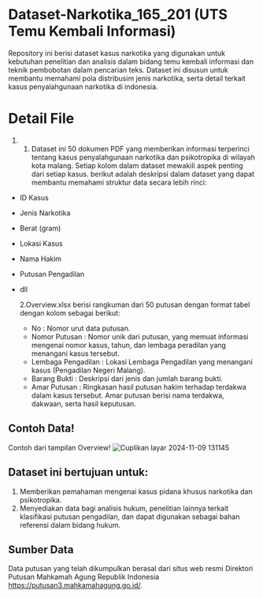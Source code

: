 # Dataset-Narkotika_165_201 (UTS Temu Kembali Informasi)

Repository ini berisi dataset kasus narkotika yang digunakan untuk kebutuhan penelitian dan analisis dalam bidang temu kembali informasi dan teknik pembobotan dalam pencarian teks. Dataset ini disusun untuk membantu memahami pola distribusim jenis narkotika, serta detail terkait kasus penyalahgunaan narkotika di indonesia.

   
# Detail File
  1. 1. Dataset ini 50 dokumen PDF yang memberikan informasi terperinci tentang kasus penyalahgunaan narkotika dan psikotropika di wilayah kota malang. Setiap kolom dalam dataset mewakili aspek penting dari setiap kasus. berikut adalah deskripsi dalam dataset yang dapat membantu memahami struktur data secara lebih rinci:

- ID Kasus
- Jenis Narkotika
- Berat (gram)
- Lokasi Kasus
- Nama Hakim
- Putusan Pengadilan
- dll

  2.Overview.xlsx berisi rangkuman dari 50 putusan dengan format tabel dengan kolom sebagai berikut:
  - No : Nomor urut data putusan.
  - Nomor Putusan : Nomor unik dari putusan, yang memuat informasi mengenai nomor kasus, tahun, dan lembaga peradilan yang menangani kasus tersebut.
  - Lembaga Pengadilan : Lokasi Lembaga Pengadilan yang menangani kasus (Pengadilan Negeri Malang).
  - Barang Bukti : Deskripsi dari jenis dan jumlah barang bukti.
  - Amar Putusan : Ringkasan hasil putusan hakim terhadap terdakwa dalam kasus tersebut. Amar putusan berisi nama terdakwa, dakwaan, serta hasil keputusan.


## Contoh Data!
Contoh dari tampilan Overview! ![Cuplikan layar 2024-11-09 131145](https://github.com/user-attachments/assets/9cb17cf2-92c7-4210-9664-127431515b68)



## Dataset ini bertujuan untuk:
1. Memberikan pemahaman mengenai kasus pidana khusus narkotika dan psikotropika.
2. Menyediakan data bagi analisis hukum, penelitian lainnya terkait klasifikasi putusan pengadilan, dan dapat digunakan sebagai bahan referensi dalam bidang hukum.

## Sumber Data
Data putusan yang telah dikumpulkan berasal dari situs web resmi Direktori Putusan Mahkamah Agung Republik Indonesia https://putusan3.mahkamahagung.go.id/.
